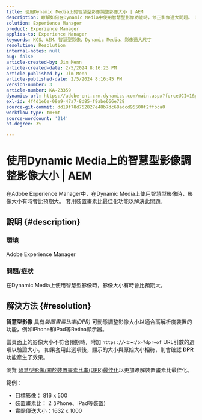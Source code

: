 ```yaml
---
title: 使用Dynamic Media上的智慧型影像調整影像大小 | AEM
description: 瞭解如何在Dynamic Media中使用智慧型影像功能時，修正影像過大問題。 套用裝置畫素比最佳化功能。
solution: Experience Manager
product: Experience Manager
applies-to: Experience Manager
keywords: KCS、AEM、智慧型影像、Dynamic Media、影像過大尺寸
resolution: Resolution
internal-notes: null
bug: false
article-created-by: Jim Menn
article-created-date: 2/5/2024 8:16:23 PM
article-published-by: Jim Menn
article-published-date: 2/5/2024 8:16:45 PM
version-number: 3
article-number: KA-23359
dynamics-url: https://adobe-ent.crm.dynamics.com/main.aspx?forceUCI=1&pagetype=entityrecord&etn=knowledgearticle&id=c685a56c-63c4-ee11-9079-6045bd006268
exl-id: 4f4d1e6e-09e9-47a7-8d85-f9abe666e728
source-git-commit: dd19f78d752827e48b7dc68adcd95500f2ffbca0
workflow-type: tm+mt
source-wordcount: '214'
ht-degree: 3%

---
```


# 使用Dynamic Media上的智慧型影像調整影像大小 | AEM


在Adobe Experience Manager中，在Dynamic Media上使用智慧型影像時，影像大小有時會比預期大。 套用裝置畫素比最佳化功能以解決此問題。

## 說明 {#description}


### <b>環境</b>

Adobe Experience Manager

### <b>問題/症狀</b>

在Dynamic Media上使用智慧型影像時，影像大小有時會比預期大。


## 解決方法 {#resolution}


<b>智慧型影像</b> 具有&#x200B;*裝置畫素比率(DPR)* 可動態調整影像大小以適合高解析度裝置的功能，例如iPhone和iPad等Retina顯示器。

當頁面上的影像大小不符合預期時，附加 `https://<b></b>?dpr=of` URL引數的選項以驗證大小。 如果套用此選項後，顯示的大小與原始大小相符，則會確認 <b>DPR</b> 功能產生了效果。

瀏覽 [智慧型影像/關於裝置畫素比率(DPR)最佳化](https://experienceleague.adobe.com/docs/experience-manager-65/assets/dynamic/imaging-faq.html#dpr)以更加瞭解裝置畫素比最佳化。

範例：

- 目標影像： 816 x 500
- 裝置畫素比： 2 (iPhone、iPad等裝置)
- 實際傳送大小：1632 x 1000
